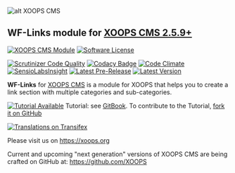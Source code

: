 ![alt XOOPS CMS](https://xoops.org/images/logoXoops4GithubRepository.png)
## WF-Links module for [XOOPS CMS 2.5.9+](https://xoops.org)
[![XOOPS CMS Module](https://img.shields.io/badge/XOOPS%20CMS-Module-blue.svg)](https://xoops.org)
[![Software License](https://img.shields.io/badge/license-GPL-brightgreen.svg?style=flat)](LICENSE)

[![Scrutinizer Code Quality](https://img.shields.io/scrutinizer/g/mambax7/wflinks.svg?style=flat)](https://scrutinizer-ci.com/g/mambax7/wflinks/?branch=master)
[![Codacy Badge](https://api.codacy.com/project/badge/grade/2d27c0023ee54f0b9ba2b5d17a68b2a5)](https://www.codacy.com/app/mambax7/wflinks)
[![Code Climate](https://img.shields.io/codeclimate/github/mambax7/wflinks.svg?style=flat)](https://codeclimate.com/github/mambax7/wflinks)
[![SensioLabsInsight](https://insight.sensiolabs.com/projects/491dcbc0-ee9d-4788-a8f9-f9e7fa32a6d9/mini.png)](https://insight.sensiolabs.com/projects/491dcbc0-ee9d-4788-a8f9-f9e7fa32a6d9)
[![Latest Pre-Release](https://img.shields.io/github/tag/XoopsModules25x/wflinks.svg?style=flat)](https://github.com/XoopsModules25x/wflinks/tags/)
[![Latest Version](https://img.shields.io/github/release/XoopsModules25x/wflinks.svg?style=flat)](https://github.com/XoopsModules25x/wflinks/releases/)

**WF-Links** for [XOOPS CMS](https://xoops.org) is a module for XOOPS that helps you to create a link section with multiple categories and sub-categories. 

[![Tutorial Available](https://xoops.org/images/tutorial-available-blue.svg)](https://www.gitbook.com/book/xoops/xoops-wflinks-module/) Tutorial: see [GitBook](https://www.gitbook.com/book/xoops/xoops-wflinks-module/). 
To contribute to the Tutorial, [fork it on GitHub](https://github.com/XoopsDocs/wflinks-tutorial)

[![Translations on Transifex](https://xoops.org/images/translations-transifex-blue.svg)](https://www.transifex.com/xoops) 

Please visit us on https://xoops.org

Current and upcoming "next generation" versions of XOOPS CMS are being crafted on GitHub at: https://github.com/XOOPS
